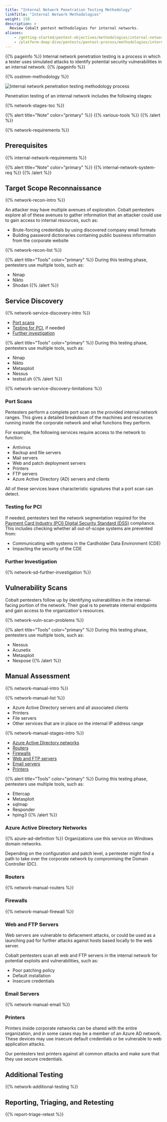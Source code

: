 ```yaml
---
title: "Internal Network Penetration Testing Methodology"
linkTitle: "Internal Network Methodologies"
weight: 150
description: >
  Review Cobalt pentest methodologies for internal networks.
aliases:
    - /getting-started/pentest-objectives/methodologies/internal-network/
    - /platform-deep-dive/pentests/pentest-process/methodologies/internal-network/
---
```


{{% pageinfo %}}
Internal network penetration testing is a process in which a tester uses simulated attacks to identify potential security vulnerabilities in an internal network.
{{% /pageinfo %}}

{{% osstmm-methodology %}}

![Internal network penetration testing methodology process](/methodologies/external-internal-network-pentest-methodology-process.png "Internal network penetration testing methodology process")

<!-- The diagrams for internal and external networks are identical, Aug 6, 2021. -->

Penetration testing of an internal network includes the following stages:

{{% network-stages-toc %}}

{{% alert title="Note" color="primary" %}}
{{% various-tools %}}
{{% /alert %}}

{{% network-requirements %}}

## Prerequisites

{{% internal-network-requirements %}}

{{% alert title="Note" color="primary" %}}
{{% internal-network-system-req %}}
{{% /alert %}}

## Target Scope Reconnaissance

{{% network-recon-intro %}}

An attacker may have multiple avenues of exploration. Cobalt pentesters explore all of these avenues to gather information that an attacker could use to gain access to internal resources, such as:

- Brute-forcing credentials by using discovered company email formats
- Building password dictionaries containing public business information from the corporate website

{{% network-recon-list %}}

{{% alert title="Tools" color="primary" %}}
During this testing phase, pentesters use multiple tools, such as:

- Nmap
- Nikto
- Shodan
{{% /alert %}}

## Service Discovery

{{% network-service-discovery-intro %}}

- [Port scans](#port-scans)
- [Testing for PCI](#testing-for-pci), if needed
- [Further investigation](#further-investigation)

{{% alert title="Tools" color="primary" %}}
During this testing phase, pentesters use multiple tools, such as:

- Nmap
- Nikto
- Metasploit
- Nessus
- testssl.sh
{{% /alert %}}

{{% network-service-discovery-limitations %}}

### Port Scans

Pentesters perform a complete port scan on the provided internal network ranges. This gives a detailed breakdown of the machines and resources running inside the corporate network and what functions they perform.

For example, the following services require access to the network to function:

- Antivirus
- Backup and file servers
- Mail servers
- Web and patch deployment servers
- Printers
- FTP servers
- Azure Active Directory (AD) servers and clients

All of these services leave characteristic signatures that a port scan can detect.

### Testing for PCI

If needed, pentesters test the network segmentation required for the [Payment Card Industry (PCI) Digital Security Standard (DSS)](https://www.pcisecuritystandards.org/) compliance. This includes checking whether all out-of-scope systems are prevented from:

- Communicating with systems in the Cardholder Data Environment (CDE)
- Impacting the security of the CDE

### Further Investigation

{{% network-sd-further-investigation %}}

## Vulnerability Scans

Cobalt pentesters follow up by identifying vulnerabilities in the internal-facing portion of the network. Their goal is to penetrate internal endpoints and gain access to the organization's resources.

{{% network-vuln-scan-problems %}}

{{% alert title="Tools" color="primary" %}}
During this testing phase, pentesters use multiple tools, such as:

- Nessus
- Acunetix
- Metasploit
- Nexpose
{{% /alert %}}

## Manual Assessment

{{% network-manual-intro %}}

{{% network-manual-list %}}
- Azure Active Directory servers and all associated clients
- Printers
- File servers
- Other services that are in place on the internal IP address range

{{% network-manual-stages-intro %}}

- [Azure Active Directory networks](#azure-active-directory-networks)
- [Routers](#routers)
- [Firewalls](#firewalls)
- [Web and FTP servers](#web-and-ftp-servers)
- [Email servers](#email-servers)
- [Printers](#printers)

{{% alert title="Tools" color="primary" %}}
During this testing phase, pentesters use multiple tools, such as:

- Ettercap
- Metasploit
- sqlmap
- Responder
- hping3
{{% /alert %}}

### Azure Active Directory Networks

{{% azure-ad-definition %}} Organizations use this service on Windows domain networks.

Depending on the configuration and patch level, a pentester might find a path to take over the corporate network by compromising the Domain Controller (DC).

### Routers

{{% network-manual-routers %}}

### Firewalls

{{% network-manual-firewall %}}

### Web and FTP Servers

Web servers are vulnerable to defacement attacks, or could be used as a launching pad for further attacks against hosts based locally to the web server.

Cobalt pentesters scan all web and FTP servers in the internal network for potential exploits and vulnerabilities, such as:

- Poor patching policy
- Default installation
- Insecure credentials

### Email Servers

{{% network-manual-email %}}

### Printers

Printers inside corporate networks can be shared with the entire organization, and in some cases may be a member of an Azure AD network. These devices may use insecure default credentials or be vulnerable to web application attacks.

Our pentesters test printers against all common attacks and make sure that they use secure credentials.

## Additional Testing

{{% network-additional-testing %}}

## Reporting, Triaging, and Retesting

{{% report-triage-retest %}}
